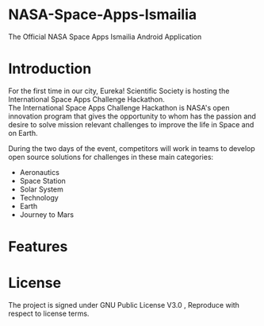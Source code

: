 # NASA-Space-Apps-Ismailia

The Official NASA Space Apps Ismailia Android Application 

# Introduction 

For the first time in our city, Eureka! Scientific Society is hosting the International Space Apps Challenge Hackathon.<br/>
The International Space Apps Challenge Hackathon is NASA's open innovation program that gives the opportunity to whom has the passion and desire to solve mission relevant challenges to improve the life in Space and on Earth.<br/>

During the two days of the event, competitors will work in teams to develop open source solutions for challenges in these main categories:<br/>
- Aeronautics<br/>
- Space Station<br/>
- Solar System<br/>
- Technology<br/>
- Earth<br/>
- Journey to Mars<br/>

# Features

# License 

The project is signed under GNU Public License V3.0 , Reproduce with respect to license terms.
